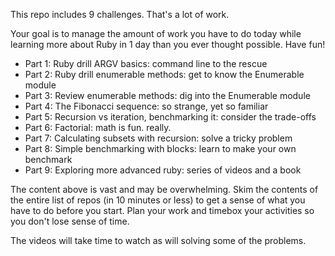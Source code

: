 This repo includes 9 challenges.  That's a lot of work.

Your goal is to manage the amount of work you have to do today while learning more about Ruby in 1 day than you ever thought possible.  Have fun!

- Part 1: Ruby drill ARGV basics: command line to the rescue  
- Part 2: Ruby drill enumerable methods: get to know the Enumerable module  
- Part 3: Review enumerable methods: dig into the Enumerable module  
- Part 4: The Fibonacci sequence: so strange, yet so familiar  
- Part 5: Recursion vs iteration, benchmarking it: consider the trade-offs  
- Part 6: Factorial: math is fun. really.  
- Part 7: Calculating subsets with recursion: solve a tricky problem  
- Part 8: Simple benchmarking with blocks: learn to make your own benchmark  
- Part 9: Exploring more advanced ruby: series of videos and a book  


The content above is vast and may be overwhelming.  Skim the contents of the entire list of repos (in 10 minutes or less) to get a sense of what you have to do before you start.  Plan your work and timebox your activities so you don't lose sense of time.

The videos will take time to watch as will solving some of the problems.
